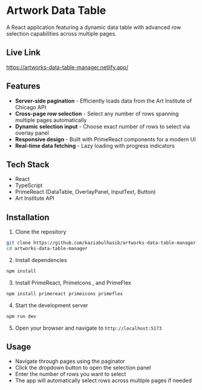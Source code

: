 # Artwork Data Table

A React application featuring a dynamic data table with advanced row selection capabilities across multiple pages.

## Live Link

https://artworks-data-table-manager.netlify.app/

## Features

- **Server-side pagination** - Efficiently loads data from the Art Institute of Chicago API
- **Cross-page row selection** - Select any number of rows spanning multiple pages automatically
- **Dynamic selection input** - Choose exact number of rows to select via overlay panel
- **Responsive design** - Built with PrimeReact components for a modern UI
- **Real-time data fetching** - Lazy loading with progress indicators

## Tech Stack

- React
- TypeScript
- PrimeReact (DataTable, OverlayPanel, InputText, Button)
- Art Institute  API

## Installation

1. Clone the repository

```bash
git clone https://github.com/kaziabulhasib/artworks-data-table-manager
cd artworks-data-table-manager
```

2. Install dependencies

```bash
npm install
```

3. Install PrimeReact, PrimeIcons , and  PrimeFlex

```bash
npm install primereact primeicons primeflex
```

4. Start the development server

```bash
npm run dev
```

5. Open your browser and navigate to `http://localhost:5173`

## Usage

- Navigate through pages using the paginator
- Click the dropdown button to open the selection panel
- Enter the number of rows you want to select
- The app will automatically select rows across multiple pages if needed
